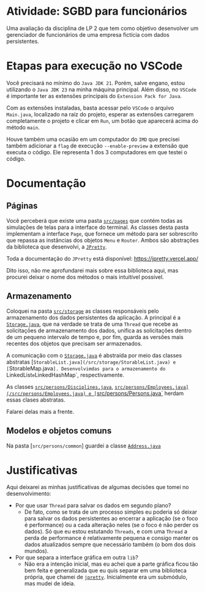 # Atividade: SGBD para funcionários

Uma avaliação da disciplina de LP 2 que tem como objetivo desenvolver um gerenciador de funcionários de uma empresa fictícia com dados persistentes. 

# Etapas para execução no VSCode

Você precisará no mínimo do `Java JDK 21`. Porém, salve engano, estou utilizando o `Java JDK 23` na minha máquina principal. Além disso, no `VSCode` é importante ter as extensões principais do `Extension Pack for Java`.

Com as extensões instaladas, basta acessar pelo `VSCode` o arquivo `Main.java`, localizado na raíz do projeto, esperar as extensões carregarem completamente o projeto e clicar em `Run`, um botão que aparecerá acima do método `main`.

Houve também uma ocasião em um computador do `IMD` que precisei também adicionar a `flag` de execução `--enable-preview` a extensão que executa o código. Ele representa 1 dos 3 computadores em que testei o código.

# Documentação

## Páginas 

Você perceberá que existe uma pasta [`src/pages`](/src/pages/) que contém todas as simulações de telas para a interface do terminal. As classes desta pasta implementam a interface `Page`, que fornece um método para ser sobrescrito que repassa as instâncias dos objetos `Menu` e `Router`. Ambos são abstrações da biblioteca que desenvolvi, a [`JPretty`](https://github.com/L-Marcel/jpretty).

Toda a documentação do `JPretty` está disponível: https://jpretty.vercel.app/

Dito isso, não me aprofundarei mais sobre essa biblioteca aqui, mas procurei deixar o nome dos métodos o mais intuitível possível.

## Armazenamento

Coloquei na pasta [`src/storage`](/src/storage/) as classes responsáveis pelo armazenamento dos dados persistentes da aplicação. A principal é a [`Storage.java`](/src/storage/Storage.java), que na verdade se trata de uma `Thread` que recebe as solicitações de armazenamento dos dados, unifica as solicitações dentro de um pequeno intervalo de tempo e, por fim, guarda as versões mais recentes dos objetos que precisam ser armazenados.

A comunicação com o [`Storage.java`](/src/storage/Storage.java) é abstraída por meio das classes abstratas [`StorableList.java](/src/storage/StorableList.java) e [`StorableMap.java`]. Desenvolvimdas para o armazenamento do `LinkedList` e `LinkedHashMap`, respectivamente.

As classes [`src/persons/Disciplines.java`](/src/persons/Disciplines.java), [`src/persons/Employees.java](/src/persons/Employees.java) e [`src/persons/Persons.java`](/src/persons/Persons.java) herdam essas clases abstratas.

Falarei delas mais a frente.

## Modelos e objetos comuns

Na pasta [`src/persons/common`] guardei a classe [`Address.java`](src/persons/common/Address.java)

# Justificativas

Aqui deixarei as minhas justificativas de algumas decisões que tomei no desenvolvimento:

- Por que usar `Thread` para salvar os dados em segundo plano?
    - De fato, como se trata de um processo simples eu poderia só deixar para salvar os dados persistentes ao encerrar a aplicação (se o foco é performance) ou a cada alteração neles (se o foco é não perder os dados). Só que eu estou estutando `Threads`, e com uma `Thread` a perda de performance é relativamente pequena e consigo manter os dados atualizados sempre que necessário também (o bom dos dois mundos).
- Por que separa a interface gráfica em outra `lib`?
    - Não era a intenção inicial, mas eu achei que a parte gráfica ficou tão bem feita e generalizada que eu quis separar em uma biblioteca própria, que chamei de [`jpretty`](https://github.com/l-marcel/jpretty). Inicialmente era um submódulo, mas mudei de ideia.